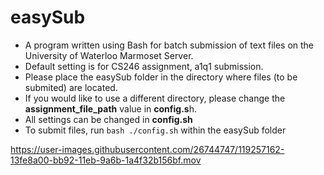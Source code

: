 # easySub
* A program written using Bash for batch submission of text files on the University of Waterloo Marmoset Server.
* Default setting is for CS246 assignment, a1q1 submission.
* Please place the easySub folder in the directory where files (to be submited) are located.
* If you would like to use a different directory, please change the **assignment_file_path** value in **config.s**h.
* All settings can be changed in **config.sh**
* To submit files, run ```bash ./config.sh``` within the easySub folder


https://user-images.githubusercontent.com/26744747/119257162-13fe8a00-bb92-11eb-9a6b-1a4f32b156bf.mov

